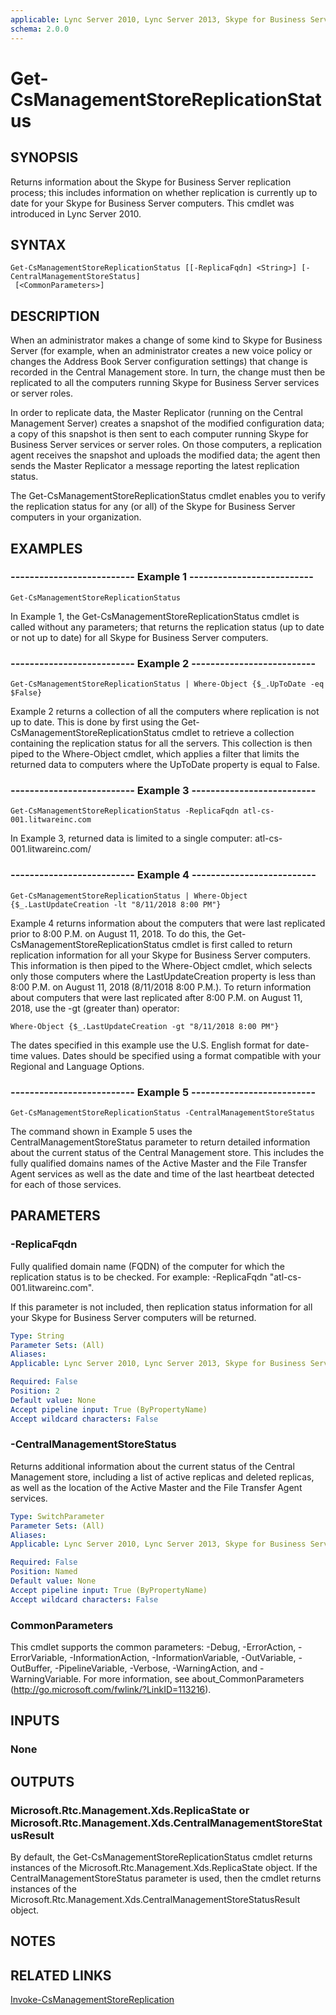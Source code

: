 ```yaml
---
applicable: Lync Server 2010, Lync Server 2013, Skype for Business Server 2015
schema: 2.0.0
---
```


# Get-CsManagementStoreReplicationStatus

## SYNOPSIS
Returns information about the Skype for Business Server replication process; this includes information on whether replication is currently up to date for your Skype for Business Server computers.
This cmdlet was introduced in Lync Server 2010.


## SYNTAX

```
Get-CsManagementStoreReplicationStatus [[-ReplicaFqdn] <String>] [-CentralManagementStoreStatus]
 [<CommonParameters>]
```

## DESCRIPTION
When an administrator makes a change of some kind to Skype for Business Server (for example, when an administrator creates a new voice policy or changes the Address Book Server configuration settings) that change is recorded in the Central Management store.
In turn, the change must then be replicated to all the computers running Skype for Business Server services or server roles.

In order to replicate data, the Master Replicator (running on the Central Management Server) creates a snapshot of the modified configuration data; a copy of this snapshot is then sent to each computer running Skype for Business Server services or server roles.
On those computers, a replication agent receives the snapshot and uploads the modified data; the agent then sends the Master Replicator a message reporting the latest replication status.

The Get-CsManagementStoreReplicationStatus cmdlet enables you to verify the replication status for any (or all) of the Skype for Business Server computers in your organization.


## EXAMPLES

### -------------------------- Example 1 --------------------------
```
Get-CsManagementStoreReplicationStatus
```

In Example 1, the Get-CsManagementStoreReplicationStatus cmdlet is called without any parameters; that returns the replication status (up to date or not up to date) for all Skype for Business Server computers.

### -------------------------- Example 2 --------------------------
```
Get-CsManagementStoreReplicationStatus | Where-Object {$_.UpToDate -eq $False}
```

Example 2 returns a collection of all the computers where replication is not up to date.
This is done by first using the Get-CsManagementStoreReplicationStatus cmdlet to retrieve a collection containing the replication status for all the servers.
This collection is then piped to the Where-Object cmdlet, which applies a filter that limits the returned data to computers where the UpToDate property is equal to False.

### -------------------------- Example 3 --------------------------
```
Get-CsManagementStoreReplicationStatus -ReplicaFqdn atl-cs-001.litwareinc.com
```

In Example 3, returned data is limited to a single computer: atl-cs-001.litwareinc.com/

### -------------------------- Example 4 --------------------------
```
Get-CsManagementStoreReplicationStatus | Where-Object {$_.LastUpdateCreation -lt "8/11/2018 8:00 PM"}
```

Example 4 returns information about the computers that were last replicated prior to 8:00 P.M.
on August 11, 2018.
To do this, the Get-CsManagementStoreReplicationStatus cmdlet is first called to return replication information for all your Skype for Business Server computers.
This information is then piped to the Where-Object cmdlet, which selects only those computers where the LastUpdateCreation property is less than 8:00 P.M.
on August 11, 2018 (8/11/2018 8:00 P.M.).
To return information about computers that were last replicated after 8:00 P.M.
on August 11, 2018, use the -gt (greater than) operator:

`Where-Object {$_.LastUpdateCreation -gt "8/11/2018 8:00 PM"}`

The dates specified in this example use the U.S.
English format for date-time values.
Dates should be specified using a format compatible with your Regional and Language Options.

### -------------------------- Example 5 --------------------------
```
Get-CsManagementStoreReplicationStatus -CentralManagementStoreStatus
```

The command shown in Example 5 uses the CentralManagementStoreStatus parameter to return detailed information about the current status of the Central Management store.
This includes the fully qualified domains names of the Active Master and the File Transfer Agent services as well as the date and time of the last heartbeat detected for each of those services.


## PARAMETERS

### -ReplicaFqdn
Fully qualified domain name (FQDN) of the computer for which the replication status is to be checked.
For example: -ReplicaFqdn "atl-cs-001.litwareinc.com".

If this parameter is not included, then replication status information for all your Skype for Business Server computers will be returned.

```yaml
Type: String
Parameter Sets: (All)
Aliases: 
Applicable: Lync Server 2010, Lync Server 2013, Skype for Business Server 2015

Required: False
Position: 2
Default value: None
Accept pipeline input: True (ByPropertyName)
Accept wildcard characters: False
```

### -CentralManagementStoreStatus
Returns additional information about the current status of the Central Management store, including a list of active replicas and deleted replicas, as well as the location of the Active Master and the File Transfer Agent services.

```yaml
Type: SwitchParameter
Parameter Sets: (All)
Aliases: 
Applicable: Lync Server 2010, Lync Server 2013, Skype for Business Server 2015

Required: False
Position: Named
Default value: None
Accept pipeline input: True (ByPropertyName)
Accept wildcard characters: False
```

### CommonParameters
This cmdlet supports the common parameters: -Debug, -ErrorAction, -ErrorVariable, -InformationAction, -InformationVariable, -OutVariable, -OutBuffer, -PipelineVariable, -Verbose, -WarningAction, and -WarningVariable. For more information, see about_CommonParameters (http://go.microsoft.com/fwlink/?LinkID=113216).


## INPUTS

### None


## OUTPUTS

### Microsoft.Rtc.Management.Xds.ReplicaState  or  Microsoft.Rtc.Management.Xds.CentralManagementStoreStatusResult
By default, the Get-CsManagementStoreReplicationStatus cmdlet returns instances of the Microsoft.Rtc.Management.Xds.ReplicaState object.
If the CentralManagementStoreStatus parameter is used, then the cmdlet returns instances of the Microsoft.Rtc.Management.Xds.CentralManagementStoreStatusResult object.


## NOTES


## RELATED LINKS

[Invoke-CsManagementStoreReplication]()